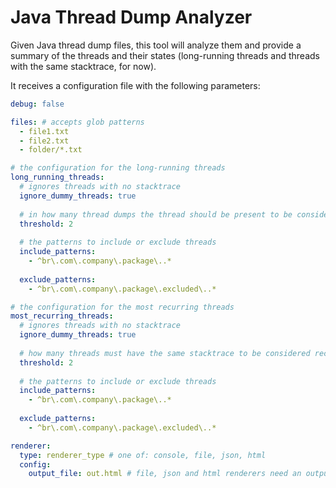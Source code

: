 # Java Thread Dump Analyzer

Given Java thread dump files, this tool will analyze them and provide a summary of the threads and their states
(long-running threads and threads with the same stacktrace, for now).

It receives a configuration file with the following parameters:
```yaml
debug: false

files: # accepts glob patterns
  - file1.txt
  - file2.txt
  - folder/*.txt

# the configuration for the long-running threads
long_running_threads: 
  # ignores threads with no stacktrace
  ignore_dummy_threads: true
  
  # in how many thread dumps the thread should be present to be considered long-running
  threshold: 2
  
  # the patterns to include or exclude threads
  include_patterns:
    - ^br\.com\.company\.package\..*
  
  exclude_patterns:
    - ^br\.com\.company\.package\.excluded\..*

# the configuration for the most recurring threads
most_recurring_threads: 
  # ignores threads with no stacktrace
  ignore_dummy_threads: true
  
  # how many threads must have the same stacktrace to be considered recurring
  threshold: 2
  
  # the patterns to include or exclude threads
  include_patterns:
    - ^br\.com\.company\.package\..*
  
  exclude_patterns:
    - ^br\.com\.company\.package\.excluded\..*

renderer:
  type: renderer_type # one of: console, file, json, html
  config:
    output_file: out.html # file, json and html renderers need an output_file config
```
